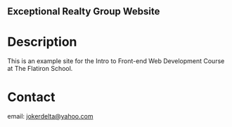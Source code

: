 Exceptional Realty Group Website
---

# Description

This is an example site for the Intro to Front-end Web Development Course at The Flatiron School.

# Contact

email: jokerdelta@yahoo.com
